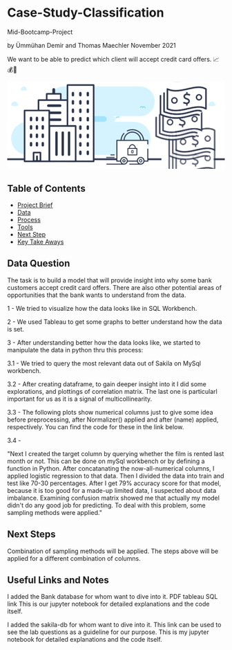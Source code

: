 # Case-Study-Classification
Mid-Bootcamp-Project

by Ümmühan Demir and Thomas Maechler November 2021

We want to be able to predict which client will accept credit card offers. 📈💰💸

![Picture](banking-project.jpeg)





## Table of Contents


- [Project Brief](https://github.com/thomasmaechler/class_lab_assignment#Project-Brief)
- [Data](https://github.com/thomasmaechler/class_lab_assignment#Data)
- [Process](https://github.com/thomasmaechler/class_lab_assignment#Process)
- [Tools](https://github.com/thomasmaechler/class_lab_assignment#Tools)
- [Next Step](https://github.com/thomasmaechler/class_lab_assignment#Tools)
- [Key Take Aways](https://github.com/thomasmaechler/class_lab_assignment#Key-Take-Aways)



## Data Question

The task is to build a model that will provide insight into why some bank customers accept credit card offers. There are also other potential areas of opportunities that the bank wants to understand from the data.



1 - We tried to visualize how the data looks like in SQL Workbench.

2 - We used Tableau to get some graphs to better understand how the data is set. 

3 - After understanding better how the data looks like, we started to manipulate the data in python thru this process: 


  3.1 - We tried to query the most relevant data out of Sakila on MySql workbench.

  3.2 - After creating dataframe, to gain deeper insight into it I did some explorations, and plottings of correlation matrix. The last one is particularl  important for us as it is a signal of multicollinearity.

  3.3 - The following plots show numerical columns just to give some idea before preprocessing, after Normalizer() applied and after (name) applied, respectively. You can find the code for these in the link below.

  3.4 - 


  

"Next I created the target column by querying whether the film is rented last month or not. This can be done on mySql workbench or by defining a function in Python.
After concatanating the now-all-numerical columns, I applied logistic regression to that data.
Then I divided the data into train and test like 70-30 percentages.
After I get 79% accuracy score for that model, because it is too good for a made-up limited data, I suspected about data imbalance.
Examining confusion matrix showed me that actually my model didn't do any good job for predicting.
To deal with this problem, some sampling methods were applied."



## Next Steps


Combination of sampling methods will be applied.
The steps above will be applied for a different combination of columns.



## Useful Links and Notes

I added the Bank database for whom want to dive into it.
PDF tableau
SQL link
This is our jupyter notebook for detailed explanations and the code itself.

I added the sakila-db for whom want to dive into it.
This link can be used to see the lab questions as a guideline for our purpose.
This is my jupyter notebook for detailed explanations and the code itself.
